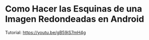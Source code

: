 # Como Hacer las Esquinas de una Imagen Redondeadas en Android 
Tutorial: https://youtu.be/gB59iS7mH4g 
